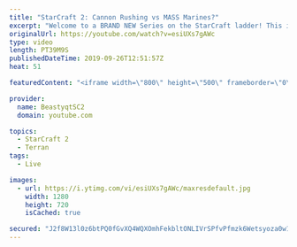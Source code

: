 ```yaml
---
title: "StarCraft 2: Cannon Rushing vs MASS Marines?"
excerpt: "Welcome to a BRAND NEW Series on the StarCraft ladder! This is the \"Mass Marines to Grandmaster\" challenge, where the only attacking unit that I'm allowed to make is Marines - and that's it! I am allowed to make Medivacs just so that the gaemplay is not too monotonous, but I believe I could even make"
originalUrl: https://youtube.com/watch?v=esiUXs7gAWc
type: video
length: PT39M9S
publishedDateTime: 2019-09-26T12:51:57Z
heat: 51

featuredContent: "<iframe width=\"800\" height=\"500\" frameborder=\"0\" src=\"https://www.youtube.com/embed/esiUXs7gAWc\" allow=\"accelerometer; autoplay; encrypted-media; gyroscope; picture-in-picture\" allowfullscreen></iframe>"

provider:
  name: BeastyqtSC2
  domain: youtube.com

topics:
  - StarCraft 2
  - Terran
tags:
  - Live

images:
  - url: https://i.ytimg.com/vi/esiUXs7gAWc/maxresdefault.jpg
    width: 1280
    height: 720
    isCached: true

secured: "J2f8W13l0z6btPQ0fGvXQ4WQXOmhFekbltONLIVrSPfvPfmzk6Wetsyoza0w1pYHiX8IZ7Tyw9Zoh+WQ6nZmNbCXij+06ik6/siXHV4sFzDARBdhM4Y9cMQmcy6XFX9WyysUo7U/GS0Bg4rBmDhUJ9Bwbq3vXMOjaGEIEMrwFkj08QaFxBhd/rl/d5S2ZSs+NbNEIxJQBUkbmVLV7+TKX2pK3+YMPcymfeAVxTIL1ibVl1t7qiGTOfpOn2Ze7ZXYbOqwfhXYCkN9urp5X7m/nhnZQthJFbGtHd5CktBwjWXmzyfpBStsxDCaaYOgNhnexYmg/Whq0hjZd2jBrAVR+1r3UKK7ulDLkPJPvMS6CjhobgQcc8hV+X+4nYnTRDLbGKX9+EMF7r5mHkEHgCqPou3NJjqZ5rgh9nJQ/2FLVZQ=;TWUbCij/XCGee5O6gbkF4w=="
---
```


